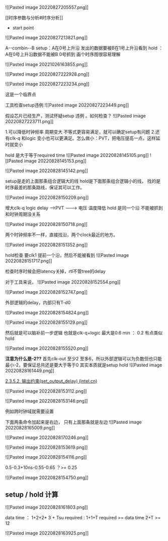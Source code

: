 ![[Pasted image 20220827205557.png]]


[[时序参数与分析#时序分析]]

- start point

![[Pasted image 20220827213821.png]]

A--combin--B
setup：A在0号上升沿 发出的数据要被B在1号上升沿看到
hold ：A在0号上升沿数据不能被B 0号抓到
画个时序图很容易理解

![[Pasted image 20221026163855.png]]

![[Pasted image 20220827222928.png]]

![[Pasted image 20220827223234.png]]

这是一个临界点


工具检查setup违例
![[Pasted image 20220827223449.png]]

假设芯片已经生产，测试怀疑setup 违例 。如何检查？
![[Pasted image 20220827223711.png]]

1.可以降低时钟频率 周期变大 不等式更容易满足，就可以确定setup有问题
2.还有clk-q 和logic 变小也可以更满足。怎么做小：PVT，把电压提高一点，这样延时就变小 

hold 是大于等于required time
![[Pasted image 20220828145105.png]]
![[Pasted image 20220828145153.png]]

![[Pasted image 20220828145142.png]]



setup是走的上面那条组合逻辑大的线 hold是下面那条组合逻辑小的线，
找的是时序最差的那条路线，保证其可以工作。

![[Pasted image 20220828150209.png]]


增大clk-q logic delay -->PVT ---> 电压 温度降低 
hold 是同一个沿 不能被抓到 和时钟周期没关系


![[Pasted image 20220828150718.png]]

两个时钟频率不一样，直接找沿，两个clock最近的地方。

 ![[Pasted image 20220828151352.png]]

hold检查 要clk1 提前一个沿，然后不能被看到
![[Pasted image 20220828151717.png]]


检查时序时候会把latency关掉，rtl不管tree的delay

对于工具来说，
![[Pasted image 20220828152554.png]]


![[Pasted image 20220828152747.png]]


外部逻辑的delay，内部只有T-d0

![[Pasted image 20220828154824.png]]


![[Pasted image 20220828155129.png]]

然后就是可以脑补前一步逻辑 也就是clk-q+logic 最大是0.6 min ： 0.2 有点类似hold




![[Pasted image 20220828155520.png]]

**注意为什么是-2??**
首先clk-out 至少2 至多6，所以外部逻辑可以为负数但也只能最小-2，要保证总共还是要大于等于0
其实本质就是setup hold
![[Pasted image 20220828161449.png]]


[2.3.5.2. 输出约束(set_output_delay) (intel.cn)](https://www.intel.cn/content/www/cn/zh/docs/programmable/683068/18-1/output-constraints-set-output-delay.html)




![[Pasted image 20220828153112.png]]

![[Pasted image 20220828153146.png]]

例如跨时钟域就需要设置

下面两条命令加起来是右边，
只有上面那条就是左边
![[Pasted image 20220828165009.png]]



![[Pasted image 20220828170246.png]]





![[Pasted image 20220828153619.png]]


![[Pasted image 20220828154116.png]]

0.5-0.3+10ns-0.55-0.65 ？>= 0.25


![[Pasted image 20220828154750.png]]

## setup / hold  计算


![[Pasted image 20220828161803.png]]


data time ： 1+2+2* 3 + Tsu
required  : 1+1+T
required  >=  data time 
2+T >= 12


![[Pasted image 20220828163925.png]]




